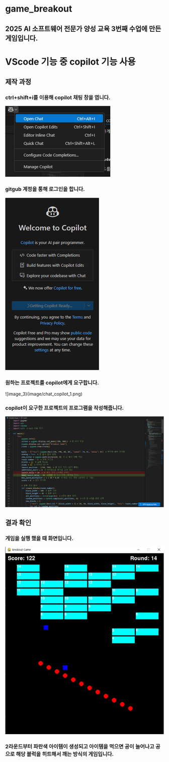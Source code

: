 # game_breakout
## 2025 AI 소프트웨어 전문가 양성 교육 3번째 수업에 만든 게임입니다.

# VScode 기능 중 copilot 기능 사용
## 제작 과정
### ctrl+shift+i를 이용해 copilot 채팅 창을 엽니다.
![image_1](image/copilot_2.png)
### gitgub 계정을 통해 로그인을 합니다.
![image_2](image/coPilot.png)
### 원하는 프로젝트를 copilot에게 요구합니다.
![image_3}(image/chat_copilot_1.png)
### copilot이 요구한 프로젝트의 프로그램을 작성해줍니다.
![image_4](image/applying_edit.png)

## 결과 확인
### 게임을 실행 했을 때 화면입니다.
![image_5](image/gamescreen_02.png)
### 2라운드부터 파란색 아이템이 생성되고 아이템을 먹으면 공이 늘어나고 공으로 해당 블럭을 히트해서 깨는 방식의 게임입니다.
